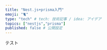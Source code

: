 ```yaml
---
title: "Nest.js+prisma入門"
emoji: "🐈"
type: "tech" # tech: 技術記事 / idea: アイデア
topics: ["nestjs","prisma"]
published: false # 公開設定
---
```


テスト